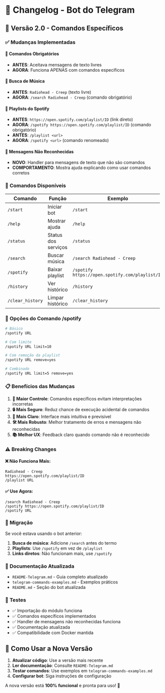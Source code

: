 # 📝 Changelog - Bot do Telegram

## 🔄 Versão 2.0 - Comandos Específicos

### ✅ Mudanças Implementadas

#### 🎯 **Comandos Obrigatórios**
- **ANTES**: Aceitava mensagens de texto livres
- **AGORA**: Funciona APENAS com comandos específicos

#### 🎵 **Busca de Música**
- **ANTES**: `Radiohead - Creep` (texto livre)
- **AGORA**: `/search Radiohead - Creep` (comando obrigatório)

#### 🎵 **Playlists do Spotify**
- **ANTES**: `https://open.spotify.com/playlist/ID` (link direto)
- **AGORA**: `/spotify https://open.spotify.com/playlist/ID` (comando obrigatório)
- **ANTES**: `/playlist <url>` 
- **AGORA**: `/spotify <url>` (comando renomeado)

#### 💬 **Mensagens Não Reconhecidas**
- **NOVO**: Handler para mensagens de texto que não são comandos
- **COMPORTAMENTO**: Mostra ajuda explicando como usar comandos corretos

### 🎯 **Comandos Disponíveis**

| Comando | Função | Exemplo |
|---------|--------|---------|
| `/start` | Iniciar bot | `/start` |
| `/help` | Mostrar ajuda | `/help` |
| `/status` | Status dos serviços | `/status` |
| `/search` | Buscar música | `/search Radiohead - Creep` |
| `/spotify` | Baixar playlist | `/spotify https://open.spotify.com/playlist/ID` |
| `/history` | Ver histórico | `/history` |
| `/clear_history` | Limpar histórico | `/clear_history` |

### 🔧 **Opções do Comando /spotify**

```bash
# Básico
/spotify URL

# Com limite
/spotify URL limit=10

# Com remoção da playlist
/spotify URL remove=yes

# Combinado
/spotify URL limit=5 remove=yes
```

### 📋 **Benefícios das Mudanças**

1. **🎯 Maior Controle**: Comandos específicos evitam interpretações incorretas
2. **🔒 Mais Seguro**: Reduz chance de execução acidental de comandos
3. **📖 Mais Claro**: Interface mais intuitiva e previsível
4. **🛠️ Mais Robusto**: Melhor tratamento de erros e mensagens não reconhecidas
5. **📚 Melhor UX**: Feedback claro quando comando não é reconhecido

### ⚠️ **Breaking Changes**

#### ❌ **Não Funciona Mais:**
```
Radiohead - Creep
https://open.spotify.com/playlist/ID
/playlist URL
```

#### ✅ **Use Agora:**
```
/search Radiohead - Creep
/spotify https://open.spotify.com/playlist/ID
/spotify URL
```

### 🔄 **Migração**

Se você estava usando o bot anterior:

1. **Busca de música**: Adicione `/search` antes do termo
2. **Playlists**: Use `/spotify` em vez de `/playlist`
3. **Links diretos**: Não funcionam mais, use `/spotify`

### 📖 **Documentação Atualizada**

- `README-Telegram.md` - Guia completo atualizado
- `telegram-commands-examples.md` - Exemplos práticos
- `README.md` - Seção do bot atualizada

### 🧪 **Testes**

- ✅ Importação do módulo funciona
- ✅ Comandos específicos implementados
- ✅ Handler de mensagens não reconhecidas funciona
- ✅ Documentação atualizada
- ✅ Compatibilidade com Docker mantida

## 🚀 **Como Usar a Nova Versão**

1. **Atualizar código**: Use a versão mais recente
2. **Ler documentação**: Consulte `README-Telegram.md`
3. **Testar comandos**: Use exemplos em `telegram-commands-examples.md`
4. **Configurar bot**: Siga instruções de configuração

A nova versão está **100% funcional** e pronta para uso! 🎉

